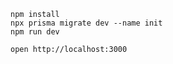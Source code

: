 ```
npm install
npx prisma migrate dev --name init
npm run dev
```

```
open http://localhost:3000
```
